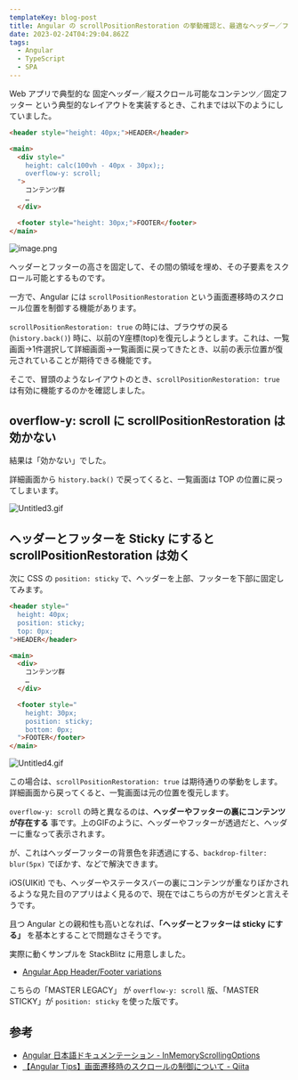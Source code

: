 ```yaml
---
templateKey: blog-post
title: Angular の scrollPositionRestoration の挙動確認と、最適なヘッダー／フッターレイアウトの模索
date: 2023-02-24T04:29:04.862Z
tags:
  - Angular
  - TypeScript
  - SPA
---
```


Web アプリで典型的な 固定ヘッダー／縦スクロール可能なコンテンツ／固定フッター という典型的なレイアウトを実装するとき、これまでは以下のようにしていました。

```html
<header style="height: 40px;">HEADER</header>

<main>
  <div style="
    height: calc(100vh - 40px - 30px);;
    overflow-y: scroll;
  ">
    コンテンツ群
    …
  </div>

  <footer style="height: 30px;">FOOTER</footer>
</main>   
```

![image.png](https://raw.githubusercontent.com/amay077/gatsby-starter-netlify-cms/master/src/img/2023-02-24-01GT1AT6X7H7B9V0CQTA2ANMAA.png)

ヘッダーとフッターの高さを固定して、その間の領域を埋め、その子要素をスクロール可能とするものです。

一方で、Angular には ``scrollPositionRestoration`` という画面遷移時のスクロール位置を制御する機能があります。

``scrollPositionRestoration: true`` の時には、ブラウザの戻る(``history.back()``) 時に、以前のY座標(top)を復元しようとします。これは、一覧画面→1件選択して詳細画面→一覧画面に戻ってきたとき、以前の表示位置が復元されていることが期待できる機能です。

そこで、冒頭のようなレイアウトのとき、``scrollPositionRestoration: true`` は有効に機能するのかを確認しました。

## overflow-y: scroll に scrollPositionRestoration は効かない

結果は「効かない」でした。

詳細画面から ``history.back()`` で戻ってくると、一覧画面は TOP の位置に戻ってしまいます。

![Untitled3.gif](https://raw.githubusercontent.com/amay077/gatsby-starter-netlify-cms/master/src/img/2023-02-24-01GT1AYZS8HAE9FE9ACT8WVN5R.gif)

## ヘッダーとフッターを Sticky にすると scrollPositionRestoration は効く

次に CSS の ``position: sticky`` で、ヘッダーを上部、フッターを下部に固定してみます。

```html
<header style="
  height: 40px;
  position: sticky;
  top: 0px;  
">HEADER</header>

<main>
  <div>
    コンテンツ群
    …
  </div>

  <footer style="
    height: 30px;
    position: sticky;
    bottom: 0px;
  ">FOOTER</footer>
</main>   
```

![Untitled4.gif](https://raw.githubusercontent.com/amay077/gatsby-starter-netlify-cms/master/src/img/2023-02-24-01GT1BB90VNG8W3145CPAJ571G.gif)

この場合は、``scrollPositionRestoration: true`` は期待通りの挙動をします。
詳細画面から戻ってくると、一覧画面は元の位置を復元します。

``overflow-y: scroll`` の時と異なるのは、**ヘッダーやフッターの裏にコンテンツが存在する** 事です。上のGIFのように、ヘッダーやフッターが透過だと、ヘッダーに重なって表示されます。

が、これはヘッダーフッターの背景色を非透過にする、``backdrop-filter: blur(5px)`` でぼかす、などで解決できます。

iOS(UIKit) でも、ヘッダーやステータスバーの裏にコンテンツが重なりぼかされるような見た目のアプリはよく見るので、現在ではこちらの方がモダンと言えそうです。

且つ Angular との親和性も高いとなれば、**「ヘッダーとフッターは sticky にする」** を基本とすることで問題なさそうです。

実際に動くサンプルを StackBlitz に用意しました。

- [Angular App Header/Footer variations](https://stackblitz.com/edit/angular-forms-getting-started-j5haaj)

こちらの「MASTER LEGACY」 が ``overflow-y: scroll`` 版、「MASTER STICKY」が ``position: sticky`` を使った版です。


## 参考

- [Angular 日本語ドキュメンテーション - InMemoryScrollingOptions](https://angular.jp/api/router/InMemoryScrollingOptions#scrollPositionRestoration)
- [【Angular Tips】画面遷移時のスクロールの制御について - Qiita](https://qiita.com/yoshi034/items/c8acc54511dddc278860)

